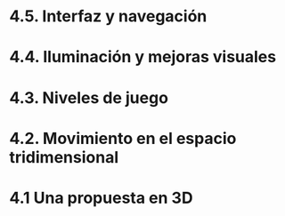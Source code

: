 # 4.5. Interfaz y navegación

# 4.4. Iluminación y mejoras visuales

# 4.3. Niveles de juego 

# 4.2. Movimiento en el espacio tridimensional

# 4.1 Una propuesta en 3D
